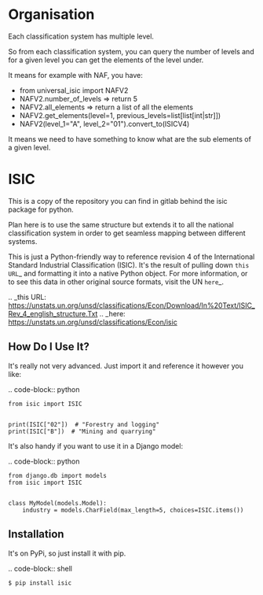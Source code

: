 # Organisation

Each classification system has multiple level.

So from each classification system, you can query the number of levels and for a given level you can get the elements of the level under.

It means for example with NAF, you have:
- from universal_isic import NAFV2
- NAFV2.number_of_levels => return 5
- NAFV2.all_elements => return a list of all the elements
- NAFV2.get_elements(level=1, previous_levels=list[list[int|str]])
- NAFV2(level_1="A", level_2="01").convert_to(ISICV4)

It means we need to have something to know what are the sub elements of a given level.


ISIC
====

This is a copy of the repository you can find in gitlab behind the isic package for python.

Plan here is to use the same structure but extends it to all the national classification system in order to get seamless mapping between different systems.

This is just a Python-friendly way to reference revision 4 of the International
Standard Industrial Classification (ISIC).  It's the result of pulling down
`this URL`_ and formatting it into a native Python object.  For more
information, or to see this data in other original source formats, visit the UN
`here`_.

.. _this URL: https://unstats.un.org/unsd/classifications/Econ/Download/In%20Text/ISIC_Rev_4_english_structure.Txt
.. _here: https://unstats.un.org/unsd/classifications/Econ/isic


How Do I Use It?
----------------

It's really not very advanced.  Just import it and reference it however you
like:

.. code-block:: python

    from isic import ISIC


    print(ISIC["02"])  # "Forestry and logging"
    print(ISIC["B"])  # "Mining and quarrying"

It's also handy if you want to use it in a Django model:

.. code-block:: python

    from django.db import models
    from isic import ISIC


    class MyModel(models.Model):
        industry = models.CharField(max_length=5, choices=ISIC.items())


Installation
------------

It's on PyPi, so just install it with pip.

.. code-block:: shell

    $ pip install isic

